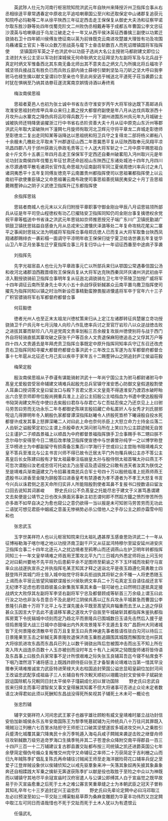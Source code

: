 <!-- { "loadSidebar": true } -->
　　英武陟人仕元为河南行枢宻院知院洪武元年自陜州来降授沂州卫指挥佥事从右丞相徐逹平章常遇春定中原收北平追哈喇章国公至兴和还取保定中山诸郡复追获元知院呼必玛勒等二年从徐平陜西三年征定西击走王保保复从御史大夫汤和征察罕诺尔取东胜沙静等处四年伐蜀克阶文二州败伪丞相戴寿等于成都五年曹国公李文忠征沙漠英与哈喇章战于乌龙江破走之十一年又从西平侯沐英征西番擒三副使以功累迁骁骑右卫十四年颍川侯傅友徳征南以英为前锋既克云南进攻楚雄大理皆有功及攻围乌蘓诸蛮土官实卜等以众数万拒战英与麾下士奋击斩数百人而死诏赠镇国将军指挥使
　　坚镇国将军英之子也洪武中以功臣子选尚大名公主授驸马都尉建文即位公主进封大长公主坚以军功封滦城侯无何命耿炳文北征拜坚为左副将军及与北兵战于真定时炳文军惟备西北其东南无备北师出其不意夹击之炳文几为所擒北将丘福攻子城坚领兵接战互有胜负已而兵败丘部内骑士薛禄引槊刺坚坠马刀斫之坚大呼曰我李驸马也禄生擒以献文皇谓曰尔至亲也今至此尚安逃乎械送北平道死子荘当袭爵公主时犹在惧祸至乃纳其诰劵荘遂流寓南京娯情诗酒以寿终焉

　　梅汝南侯思祖

　　思祖者夏邑人也初为张士诚中书省左丞守淮安岁丙午大将军徐达既下髙邮进兵攻淮安思祖封府库甲兵率众来归上嘉之授大都督府副使是年八月从达伐呉取浙西十月攻升山水寨克之降伪呉将吕珍得兵数万十一月下湖州进围苏州呉元年九月城破士诚被执师还特降褒谕擢浙江行中书省右丞阶资善大夫十月从征中原克山东沂州等郡洪武元年取大梁破陜州下潼闗七月旋师徇取河北卫辉元守将平章龙二弃城走彰徳师至彰徳龙二复出走同知某等诣降达以思祖统和阳卫兵守之复得龙二部将杨义卿船八十余艘未几檄赴北平取未下州郡遂征山西二年晋冀悉平复从征陜西取奉元凤翔平凉巩昌四郡八月于邠州获故元叅政毛贵等三十人送大将军斩之十二月中原平赐思祖白金十斤文币十五袭三年四月击走王保保军于定西还自秦州破畧阳入沔州取兴元是年论功封汝南侯四年伐蜀五年征甘肃还命廵视山东陜西辽东诸处城池十四年九月四川水尽源通塔平散毛诸洞长官作乱命思祖为征南副将军同江夏侯周徳兴率兵讨之未几诸洞夷悉平十五年复同傅友徳克平云南置贵州都指挥使司以思祖署都指挥使上以云南初平欲使重臣镇之又命思祖署云南布政使司事思祖善抚辑民夷安之十月丁丑思祖薨赐塟钟山之阴子义武徳卫指挥升辽东都指挥使

　　余指挥思铭

　　思铭者商城人也元末以义兵归附授平章职事守御金刚台甲辰八月诏思铭领所部兵从征是年平司空山程徳权有功乙巳擢陆安卫指挥同知仍司金刚台事复擒徳权余党祝平章等槛送中书省诛之洪武元年思铭如京师推恩授兄子端广东川广卫镇抚勤湖广铜鼓卫镇抚思铭益自感奋九月从总戎宋公渡懐庆泽潞等处二年复命攻桃花尾尖二寨平之事闻封思铭父法为明威将军指挥佥事母郑氏徳人已而复从大将军取鲁台陜西凤翔诸郡赐绯衣一袭彩榻一面调守平凉明年收王保保归徙宁夏卫给诰世袭五年复徙华山卫八年正月坐事左迁宁夏指挥佥事三月复归华山十一年诏征西番至中途病子享袭

　　刘指挥先

　　先字光祖宻县人也仕元为平章政事元亡以所部兵来归从鄂国公常遇春信国公汤和收河北诸郡洎西戡晋绛败王保保兵复从大将军达克陜西秦凤环庆诸州洪武初由平凉入觐授骁骑前卫指挥佥事明年复从征迤北调骁骑左卫七年守茶陵卫加授广威将军十四年调征云南所至身先士卒大小五十余战俘获斩馘甚众云南平置乌撒卫指挥使司擢先为指挥同知以镇之时治所新设莅事精勤蛮獠畏服进懐逺将军卒于官年六十三子广积官骠骑将军右军都督府都督佥事

　　何荘毅徳

　　徳者光州人也至正末太祖龙兴徳杖策来归从上定江左诸郡转征呉楚屡立竒功授骁骑卫千户呉元年七月沅陵人向珍八作乱徳率兵讨之至官厅岩珍八以众逆战徳击败之进拔其寨而斩珍八八月逆党周文贵率划船三百余艘复攻辰州徳使别将与战于西门外自将轻骑直抵其寨攻破之获张千户等百余人文贵退保麻阳徳追击之又俘其万户等四十四人文贵遁去是年拜虎贲卫指挥佥事既定中原升指挥同知率兵守辽东召还改虎贲右卫指挥同知寻擢大都督府都督佥事洪武十三年改立五军遂为左军都督府都督佥事十七年扈从北征还七月己亥以疾卒于家年五十二赐塟钟山之阴追封庐江侯谥荘毅

　　梅荣定殷

　　殷汝南侯思祖从子恭谨有谋能骑射洪武十一年尚宁国公主为驸马都尉诸驸马中髙皇尤爱殷尝受宻命辅建文靖难兵起殷充总兵官镇守淮安悉心防御文皇假道殷割使人耳鼻口授词答文皇曰留汝口与殿下言君父恩义文皇竟不得道淮安乃渡泗水破盱眙出六合至京师即帝位殷尚拥重兵淮上上迫公主招殷公主啮指血为书遣中使达殷殷得书恸哭询建文所在中使曰去矣殷曰君存与存君亡与亡吾姑忍俟之乃还京见上上曰驸马劳苦曰劳而无功永乐二年冬都御史陈瑛言殷招藏亡命私匿奸人与女秀才刘氏朋邪呪诅几得罪明年冬入朝殷仇家都督谭深指挥赵曦令人挤殷死笪桥下曦诬殷自投水死都督许成发其事上怒罪深曦二人对曰此上命也奈何杀臣上大怒立命力士持金瓜落二人齿斩之谥殷荣定初公主谓上杀殷牵衣大哭问驸马所在上笑曰为公主踪迹贼无自苦公主谨护二子顺昌景福上以顺昌为中府都督景福指挥旗手卫佥事赐手书二甥曰朕不念尔母尔安得至今日二甥后改孝陵卫指挥使宣徳中与世袭曽孙纯字一之以博学称登王华榜进士为中都副留守有损斋备忘集百川学海行于世或曰公主尝贻书阻靖难兵文皇不答兵至淮北与公主书言兴师不得已故令迁居太平门外勿罹兵祸公主亦不答公主髙皇后长女陈建曰殷有才智太祖最眷注临崩皇太孙与殷侍侧太祖首嘱太孙曰燕王不可忽次谓殷曰汝老成忠信可托幼主乃出誓诏及遗诏授之曰敢有违天者汝其为朕伐之至是靖难兵渐南逼建文乃令招募淮南民兵合军士号四十万以殷统临淮上扼燕师燕王遗殷书以进香至金陵为辞殷答曰进香皇考有禁遵者为孝不遵者为不孝王大怒复书言今兴兵以诛君侧之恶天命所归实非人所能阻殷割使者耳鼻不复报书口授数语曰留汝口回去说知其词甚峻
　　野史氏曰公不负髙皇之托能尽忠于建文于义甚笃愚谓建文去矣便是公靖节之日也改头换面另事新主初志谓何即不然蹈方鐡之愤烈惨苦所伤亦多故不如早自决之为愈也窥公之意仍欲得一当以报是未可知驸马劳苦劳而无功此二语犹可想见君臣中姻戚之意虽无惨祸势必杀公借他人之手存公主之颜亦霜雪中阳和也

　　张忠武玉

　　玉字世美祥符人也以元枢宻知院来归太祖礼遇甚厚玉感奋思効洪武二十一年从征博裕勒海子喀尔喀之地以功授济南卫副千戸又从征盆鸿特穆尔至延安延州进安庆卫指挥佥事二十四年北逐元人之扰边境者至鸦寒山而还调燕山左护卫明年转都指挥同知三十一年文皇举靖难之师首用玊策攻北平九门三日城内外悉定师将出上问玉何之对曰蓟州要地不先平将为后患蓟平余不足图师至蓟谕之不下玉环城而攻蓟守马宣率众出战遂执宣杀之并执指挥毛某玊知其才释之送诣北平是夜玉趋遵化简勇敢士四鼓登阵开其城门将士皆入城中始觉守将率兵拒战执其将斩之余不殱一人将吏悉随玉上谒而永平宻云皆望风输欵谍报长兴侯耿炳文率兵二十万屯真定玉自请往觇还言军无纪律不足虑也若径趋彼虽众新集我军乘其未备一鼓可破也上曰然明日遂抵真定接战炳文大败俘其左副将军李坚右副将军宁忠及都督顾成等斩首三万余级上谓玉曰此行汝之功也非汝与吾意合不及此是时江阴侯呉髙以辽东兵攻永平城甚急而曹国公李景隆引兵数十万将下北平上与玊谋先援永平既至髙望风弃辎重而去玊从上追之俘获甚众玉因言大宁去此不逺请移军袭之遂攻大宁自辰至午城破斩其都指挥朱鉴执都指挥房寛下令抚辑城中顷刻而定乃趋北平而景隆兵已围城数日玉请先击然后入援于是径捣景隆营大战三日城中亦鼓噪出内外夹攻景隆军不支遁去复攻广昌蔚州大同诸城皆下无何景隆收溃散卒号百万且复至玉曰兵贵神速先事者胜请徃驻白沟河以待后三日景隆果至玉击之斩馘无筭景隆败退保济南玉乗胜追蹑围其城既而解围攻沧州获其大将徐凯进攻东昌而东昌兵已列上以数千骑骁出阵后忽被围冲击而出玉不知上所在突入阵大战连杀百数十人玉亦被创而没时年五十有八上闻哭之恸既旋师诸将皆侍语及东昌事上曰胜负兵家常事不足计所恨艰难之际失张玉良辅耳吾迄今寝不帖席食不下咽乃澘然泪下诸将感泣上既践祚顾侍臣曰张玊才备智勇论靖难功当第一惜其早没赠奉天靖难推诚宣力武臣特进荣禄大夫右柱国追封荣国公谥忠显昭皇嗣位加封河间王改谥忠武配享成祖庙子三人长辅自有传次輗天顺初以翊戴功封文安侯卒子斌嗣坐詋诅国除軏与兄輗同日封太平侯卒子瑾嗣成化初以冒功国除
　　野史氏曰忠武自拔来归择主而事可谓智矣又事文皇得展其知畧不但大将诸事可否进止众论未定者数语立决得君如此须以死酬知东昌战没得死所矣视其子辅死土木未可一概论也

　　张忠烈辅

　　辅字文弼祥符人河间忠武王冢子也器宇雄壮顾盼有威文皇靖难时屡立战功封信安伯加新城侯永乐五年安南国陈王为黎季牦簒弑辅为元帅统兵八十万往问其罪既入境贼沿江列栅六七百里水陆拒守王师拒江口破其坚壁遂拔多城进攻交州入之乗胜引兵蹙清化城覆其巢穴降夷民十余万季牦遁入海屯兵咸子闗贼来袭逆击败之继督舟师往攻斩馘数万级穷追竒罗海口生擒季牦并其二子苍澄余众降附交南平得郡县一百三十四戸三百一十二万辅建议复古郡县置交趾都布按三司统镇之凯还进爵英国公七年余孽简定僣伪号煽众复叛惟交州完守又命辅征之率师二十万获简定于吉利栅之山而归九年贼陈季扩倡乱复陈氏再命辅往讨贼闻王师至走海洋据险荷花口辅率兵促之至爱子江登岸贼设象伏以俟辅侦知之以戒先驱羣象来冲一矢落其象奴再矢披其象鼻象奔还自相蹂践大军乗之擒斩无筭遂获陈季扩以献是役也取胜于至险之中众以为神既而以辅镇守其地尽平余冦宣庙时汉府宻遣人与公谋公即缚其人白于宣庙觉之既早故易于扑灭宣庙愈重之后死于土木之难公寡言笑重章缝之士为本朝武臣之冠天子曽称其知礼卒年七十三岁追封定兴王谥忠烈
　　野史氏曰先辈论定闗中必曰冯邓取江左必曰预浚至如公一平交趾三缚渠魁易草莽为桑麻变雕题为华夏丰功伟烈又岂定闗中取江左可同日而语哉惜也不死于交趾而死于土木人犹以为有遗恨云

　　任僖武礼

